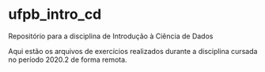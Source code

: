 # ufpb_intro_cd
Repositório para a disciplina de Introdução à Ciência de Dados

Aqui estão os arquivos de exercícios realizados durante a disciplina cursada no período 2020.2 de forma remota.
